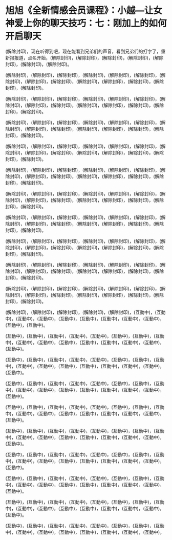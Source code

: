 # 旭旭《全新情感会员课程》：小越—让女神爱上你的聊天技巧：七：刚加上的如何开启聊天

(解除封印)，现在听得到吧，现在能看到兄弟们的声音，看到兄弟们的打字了，重新报报道，点名开始，(解除封印)，(解除封印)，(解除封印)，(解除封印)，(解除封印)，(解除封印)，(解除封印)。

(解除封印)，(解除封印)，(解除封印)，(解除封印)，(解除封印)，(解除封印)，(解除封印)，(解除封印)，(解除封印)，(解除封印)，(解除封印)，(解除封印)，(解除封印)，(解除封印)。

(解除封印)，(解除封印)，(解除封印)，(解除封印)，(解除封印)，(解除封印)，(解除封印)，(解除封印)，(解除封印)，(解除封印)，(解除封印)，(解除封印)，(解除封印)，(解除封印)。

(解除封印)，(解除封印)，(解除封印)，(解除封印)，(解除封印)，(解除封印)，(解除封印)，(解除封印)，(解除封印)，(解除封印)，(解除封印)，(解除封印)，(解除封印)，(解除封印)。

(解除封印)，(解除封印)，(解除封印)，(解除封印)，(解除封印)，(解除封印)，(解除封印)，(解除封印)，(解除封印)，(解除封印)，(解除封印)，(解除封印)，(解除封印)，(解除封印)。

(解除封印)，(解除封印)，(解除封印)，(解除封印)，(解除封印)，(解除封印)，(解除封印)，(解除封印)，(解除封印)，(解除封印)，(解除封印)，(解除封印)，(解除封印)，(解除封印)。

(解除封印)，(解除封印)，(解除封印)，(解除封印)，(解除封印)，(解除封印)，(解除封印)，(解除封印)，(解除封印)，(解除封印)，(解除封印)，(解除封印)，(解除封印)，(解除封印)。

(解除封印)，(解除封印)，(解除封印)，(解除封印)，(解除封印)，(解除封印)，(解除封印)，(解除封印)，(解除封印)，(解除封印)，(解除封印)，(解除封印)，(解除封印)，(解除封印)。

(解除封印)，(解除封印)，(解除封印)，(解除封印)，(解除封印)，(解除封印)，(解除封印)，(解除封印)，(解除封印)，(解除封印)，(解除封印)，(解除封印)，(解除封印)，(解除封印)。

(解除封印)，(解除封印)，(解除封印)，(解除封印)，(解除封印)，(解除封印)，(解除封印)，(解除封印)，(解除封印)，(解除封印)，(解除封印)，(解除封印)，(解除封印)，(解除封印)。

(解除封印)，(解除封印)，(解除封印)，(解除封印)，(解除封印)，(解除封印)，(解除封印)，(解除封印)，(解除封印)，(解除封印)，(解除封印)，(解除封印)，(解除封印)，(解除封印)。

(解除封印)，(解除封印)，(解除封印)，(解除封印)，(解除封印)，(互動中)，(互動中)，(互動中)，(互動中)，(互動中)，(互動中)，(互動中)，(互動中)，(互動中)，(互動中)，(互動中)。

(互動中)，(互動中)，(互動中)，(互動中)，(互動中)，(互動中)，(互動中)，(互動中)，(互動中)，(互動中)，(互動中)，(互動中)，(互動中)，(互動中)，(互動中)，(互動中)。

(互動中)，(互動中)，(互動中)，(互動中)，(互動中)，(互動中)，(互動中)，(互動中)，(互動中)，(互動中)，(互動中)，(互動中)，(互動中)，(互動中)，(互動中)，(互動中)。

(互動中)，(互動中)，(互動中)，(互動中)，(互動中)，(互動中)，(互動中)，(互動中)，(互動中)，(互動中)，(互動中)，(互動中)，(互動中)，(互動中)，(互動中)，(互動中)。

(互動中)，(互動中)，(互動中)，(互動中)，(互動中)，(互動中)，(互動中)，(互動中)，(互動中)，(互動中)，(互動中)，(互動中)，(互動中)，(互動中)，(互動中)，(互動中)。

(互動中)，(互動中)，(互動中)，(互動中)，(互動中)，(互動中)，(互動中)，(互動中)，(互動中)，(互動中)，(互動中)，(互動中)，(互動中)，(互動中)，(互動中)，(互動中)。

(互動中)，(互動中)，(互動中)，(互動中)，(互動中)，(互動中)，(互動中)，(互動中)，(互動中)，(互動中)，(互動中)，(互動中)，(互動中)，(互動中)，(互動中)，(互動中)。

(互動中)，(互動中)，(互動中)，(互動中)，(互動中)，(互動中)，(互動中)，(互動中)，(互動中)，(互動中)，(互動中)，(互動中)，(互動中)，(互動中)，(互動中)，(互動中)。

(互動中)，(互動中)，(互動中)，(互動中)，(互動中)，(互動中)，(互動中)，(互動中)，(互動中)，(互動中)，(互動中)，(互動中)，(互動中)，(互動中)，(互動中)，(互動中)。

(互動中)，(互動中)，(互動中)，(互動中)，(互動中)，(互動中)，(互動中)，(互動中)，(互動中)，(互動中)，(互動中)，(互動中)，(互動中)，(互動中)，(互動中)。

